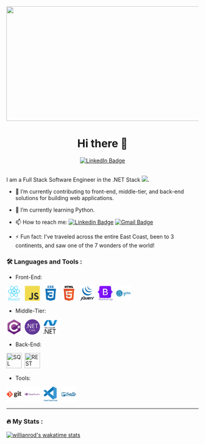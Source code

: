   <div align="center">
  <img src="https://media.giphy.com/media/dWesBcTLavkZuG35MI/giphy.gif" width="600" height="300"/>

<h1 align="center"> Hi there 👋</h1>

<div id="badges">
  <a href=https://www.linkedin.com/in/AxlNunez">
    <img src="https://img.shields.io/badge/LinkedIn-blue?style=for-the-badge&logo=linkedin&logoColor=white" alt="LinkedIn Badge"/>
  </a>
</div>
                                                                                                                                
<img src="https://komarev.com/ghpvc/?username=AxlNuneze&style=flat-square&color=blue" alt=""/>
</div>

I am a Full Stack Software Engineer in the .NET Stack <img src="https://media.giphy.com/media/WUlplcMpOCEmTGBtBW/giphy.gif" width="30">.

- 🔭 I’m currently contributing to front-end, middle-tier, and back-end solutions for building web applications.
- 🌱 I’m currently learning Python.
- 📫 How to reach me: [![Linkedin Badge](https://img.shields.io/badge/LinkedIn-0077B5?style=for-the-badge&logo=linkedin&logoColor=white)](https://linkedin.com/in/AxlNunez) [![Gmail Badge](https://img.shields.io/badge/Gmail-D14836?style=for-the-badge&logo=gmail&logoColor=white)](mailto:FullStackAxl@gmail.com)                                                                                                                                   
                                                                                                                                      
                                                                                                                                      
- ⚡ Fun fact: I've traveled across the entire East Coast, been to 3 continents, and saw one of the 7 wonders of the world!

 ### :hammer_and_wrench: Languages and Tools :
- Front-End: 
<div>
<img src="https://github.com/devicons/devicon/blob/master/icons/react/react-original-wordmark.svg" title="React" alt="React" width="40" height="40"/>&nbsp;
<img src="https://github.com/devicons/devicon/blob/master/icons/javascript/javascript-original.svg" title="JavaScript" alt="JavaScript" width="40" height="40"/>&nbsp;
<img src="https://github.com/devicons/devicon/blob/master/icons/css3/css3-plain-wordmark.svg"  title="CSS3" alt="CSS" width="40" height="40"/>&nbsp;
<img src="https://github.com/devicons/devicon/blob/master/icons/html5/html5-original-wordmark.svg" title="HTML5" alt="HTML" width="40" height="40"/>&nbsp;
<img src="https://github.com/devicons/devicon/blob/master/icons/jquery/jquery-original-wordmark.svg" title="jQuery" alt="jQuery" width="40" height="40"/>&nbsp;              <img src="https://github.com/devicons/devicon/blob/master/icons/bootstrap/bootstrap-original-wordmark.svg" title="Bootstrap" alt="Bootstrap" width="40" height="40"/>&nbsp; 
<img src="https://github.com/devicons/devicon/blob/master/icons/yarn/yarn-original-wordmark.svg" title="Yarn" alt="Yarn" width="40" height="40"/>&nbsp;
</div>
  
 - Middle-Tier:
<div>
<img src="https://github.com/devicons/devicon/blob/master/icons/csharp/csharp-original.svg" title="C#" alt="C#" width="40" height"40"/>&nbsp;
<img src="https://github.com/devicons/devicon/blob/master/icons/dotnetcore/dotnetcore-original.svg" title=".Net Core" alt=".Net Core#" width="40" height"40"/>&nbsp; <img src="https://github.com/devicons/devicon/blob/master/icons/dot-net/dot-net-original-wordmark.svg" title=".Net" alt=".Net" width="40" height"40"/>&nbsp;                 </div>
                                                                                                                                     
- Back-End:
<div>
<img src="https://cdn.worldvectorlogo.com/logos/microsoft-sql-server-1.svg" title="SQL" **alt="SQL" width="40" height="40"/>&nbsp;
<img src="https://uxwing.com/wp-content/themes/uxwing/download/web-app-development/rest-api-icon.png" title="REST API" **alt="REST API" width="40" height="40"/>&nbsp;
</div>

- Tools:
<div>
<img src="https://github.com/devicons/devicon/blob/master/icons/git/git-original-wordmark.svg" title="Git" **alt="Git" width="40" height="40"/>&nbsp;
<img src="https://github.com/devicons/devicon/blob/master/icons/visualstudio/visualstudio-plain-wordmark.svg" title="VS" **alt="VS" width="40" height="40"/>&nbsp; <img src="https://github.com/devicons/devicon/blob/master/icons/vscode/vscode-original-wordmark.svg" title="VS Code" **alt="VS Code" width="40" height="40"/>&nbsp; <img src="https://github.com/devicons/devicon/blob/master/icons/trello/trello-plain-wordmark.svg" title="Trello" **alt="Trello" width="40" height="40"/>&nbsp;     </div>
                                                                                                                                      
<!-- 👯 I’m looking to collaborate on ...
- 🤔 I’m looking for help with ...
- 💬 Ask me about ...
-->

---

### :fire: My Stats :
[![willianrod's wakatime stats](https://github-readme-stats.vercel.app/api/wakatime?username=AxlNunez)](https://github.com/anuraghazra/github-readme-stats)


